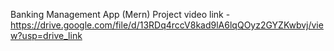 Banking Management App (Mern)
Project video link - https://drive.google.com/file/d/13RDq4rccV8kad9lA6lqQOyz2GYZKwbvj/view?usp=drive_link
